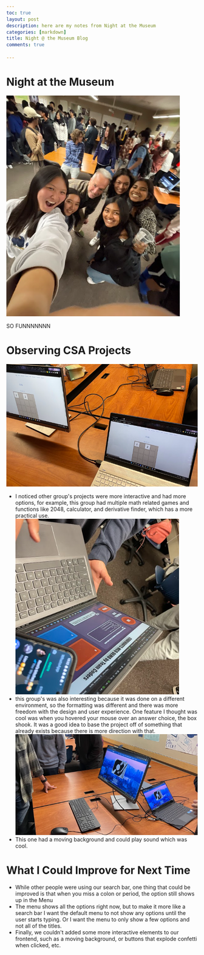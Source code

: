 ```yaml
---
toc: true 
layout: post
description: here are my notes from Night at the Museum
categories: [markdown]
title: Night @ the Museum Blog 
comments: true

---
```

# Night at the Museum  
![](https://github.com/kayleehou/myproject/blob/master/images/groupm.PNG?raw=true)

SO FUNNNNNNN

# Observing CSA Projects
![](https://github.com/kayleehou/myproject/blob/master/images/2048.PNG?raw=true)
- I noticed other group's projects were more interactive and had more options, for example, this group had multiple math related games and functions like 2048, calculator, and derivative finder, which has a more practical use. 
![](https://github.com/kayleehou/myproject/blob/master/images/codehoot.PNG?raw=true)
- this group's was also interesting because it was done on a different environment, so the formatting was different and there was more freedom with the design and user experience. One feature I thought was cool was when you hovered your mouse over an answer choice, the box shook. It was a good idea to base the project off of something that already exists because there is more direction with that. 
![](https://github.com/kayleehou/myproject/blob/master/images/compmus.PNG?raw=true)
- This one had a moving background and could play sound which was cool. 

# What I Could Improve for Next Time 
- While other people were using our search bar, one thing that could be improved is that when you miss a colon or period, the option still shows up in the Menu 
- The menu shows all the options right now, but to make it more like a search bar I want the default menu to not show any options until the user starts typing. Or I want the menu to only show a few options and not all of the titles. 
- Finally, we couldn't added some more interactive elements to our frontend, such as a moving background, or buttons that explode confetti when clicked, etc. 




